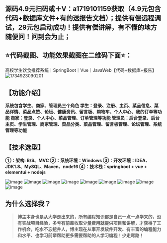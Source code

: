 ## 源码4.9元扫码或＋V：a1719101159获取（4.9元包含代码+数据库文件+有的送报告文档）；提供有偿远程调试，29元包启动成功！提供有偿讲解，有不懂的地方随便问！问到会为止；
## ⭐代码截图、功能效果截图在二维码下面⭐：
高校学生饮食推荐系统｜SpringBoot｜Vue｜JavaWeb【代码+数据库+报告】
![1734923090201](https://github.com/user-attachments/assets/a3ce2eed-3ab8-4d8b-993b-694a33f1f14c)

## 【功能介绍】
**系统包含学生、商家、管理员三个角色
学生：登录、注册、主页、菜品信息、菜品详情、菜品点赞、论坛、健康资讯、留言板、购物车、个人中心、我的订单等功能
商家：登录、个人中心、菜品管理、订单管理等功能
管理员：后台登录、后台主页、学生管理、商家管理、菜品分类、菜品管理、留言板管理、论坛管理、系统管理等功能**
## 【技术选型】
**①：架构: B/S、MVC
②：系统环境：Windows
③：开发环境：IDEA、JDK1.8、MySQL、Maven、node16
④：技术栈：springboot + vue + elementui + nodejs**

![image](https://github.com/user-attachments/assets/2a6fbba3-9378-4702-b6ce-afe2f444f884)
![image](https://github.com/user-attachments/assets/47648e1f-3423-4f42-8237-0a1f3831b0c4)
![image](https://github.com/user-attachments/assets/055a8a13-dc0a-4ce1-abb7-fd6fb8eec10a)
![image](https://github.com/user-attachments/assets/2fbae14a-e939-4c11-9df5-66a7aa515017)
![image](https://github.com/user-attachments/assets/e6e181df-7515-43cd-9549-332be2e66f13)
![image](https://github.com/user-attachments/assets/0f6586fc-e2d6-4cba-a2e4-f1ba346ffaca)
![image](https://github.com/user-attachments/assets/27d99cc1-e836-42af-947d-278387703b1e)
![image](https://github.com/user-attachments/assets/00e890e0-b658-4555-957d-c8536a805b27)
![image](https://github.com/user-attachments/assets/9e042b9e-a090-40a2-a5e1-bbdac3ddc015)


## 为什么选择我？

> **博主本身也是从大学走出来的，所有编程知识都是自己一点一点学来的，没有实战项目经验，多亏有前辈收取少量费用就提供项目和讲解，才获得了工作机会，吃水不忘挖井人，博主现在从事开发软件开发、有丰富的编程能力和水平、也学习前辈帮助更多需要帮助的人学习编程！少走弯路！**
